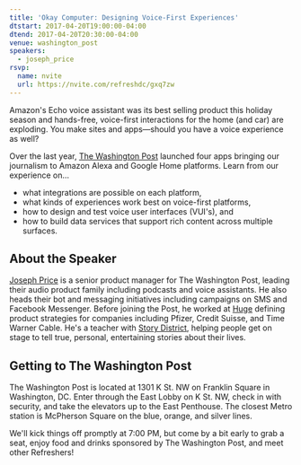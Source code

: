 ```yaml
---
title: 'Okay Computer: Designing Voice-First Experiences'
dtstart: 2017-04-20T19:00:00-04:00
dtend: 2017-04-20T20:30:00-04:00
venue: washington_post
speakers:
  - joseph_price
rsvp:
  name: nvite
  url: https://nvite.com/refreshdc/gxq7zw
---
```


Amazon's Echo voice assistant was its best selling product this holiday season and hands-free, voice-first interactions for the home (and car) are exploding. You make sites and apps—should you have a voice experience as well?

Over the last year, [The Washington Post](https://www.washingtonpost.com) launched four apps bringing our journalism to Amazon Alexa and Google Home platforms. Learn from our experience on…

- what integrations are possible on each platform,
- what kinds of experiences work best on voice-first platforms,
- how to design and test voice user interfaces (VUI's), and
- how to build data services that support rich content across multiple surfaces.

## About the Speaker

[Joseph Price](https://twitter.com/josephprice) is a senior product manager for The Washington Post, leading their audio product family including podcasts and voice assistants. He also heads their bot and messaging initiatives including campaigns on SMS and Facebook Messenger. Before joining the Post, he worked at [Huge](http://www.hugeinc.com) defining product strategies for companies including Pfizer, Credit Suisse, and Time Warner Cable. He's a teacher with [Story District](http://storydistrict.org), helping people get on stage to tell true, personal, entertaining stories about their lives.

## Getting to The Washington Post

The Washington Post is located at 1301 K St. NW on Franklin Square in Washington, DC. Enter through the East Lobby on K St. NW, check in with security, and take the elevators up to the East Penthouse. The closest Metro station is McPherson Square on the blue, orange, and silver lines.

We'll kick things off promptly at 7:00 PM, but come by a bit early to grab a seat, enjoy food and drinks sponsored by The Washington Post, and meet other Refreshers!
